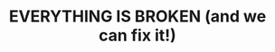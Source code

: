 ---
layout: interior
title: EVERYTHING IS BROKEN (and we can fix it!)
speaker: Michael Neth
permalink: michael-neth
image: img/20160607/michael_neth.jpg
event: 20160607
video: adIa0ygVyzg
favorite: Wichita is where I grew up and I love the new sense of pride that is developing in the city. It's small enough that anybody who wants to can make a difference and it's big enough for that to matter. Also we have Los Pinos and they have the best chimichangas and salsa in North America.
about: Michael Neth has been making art and designing experiences since he was a child. He currently leads product design and development for Callcap.com, helps promote civic hacking as the Project Coordinator for Open Wichita, and occasionally freelances and works on his own get-rich-slow ideas like 54 Hour Game Co. (54hour.com). Mostly, he posts weird things on Twitter and enjoys life with his family—Michelle and Tegan. Eventually there will probably be a blog too.
twitter: infernocloud
facebook: 
instagram: 
linkedin: neth
website: 
email: michael@michaelneth.com
telephone: 
---